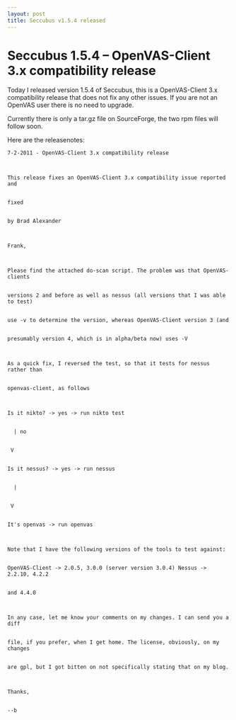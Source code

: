 ```yaml
---
layout: post
title: Seccubus v1.5.4 released
---
```

# Seccubus 1.5.4 – OpenVAS-Client 3.x compatibility release

Today I released version 1.5.4 of Seccubus, this is a OpenVAS-Client 3.x
compatibility release that does not fix any other issues. If you are not an
OpenVAS user there is no need to upgrade.

Currently there is only a tar.gz file on SourceForge, the two rpm files will
follow soon.

Here are the releasenotes:

    
    
    7-2-2011 - OpenVAS-Client 3.x compatibility release
    
    
      
    This release fixes an OpenVAS-Client 3.x compatibility issue reported and
    
    
    fixed
    
    
    by Brad Alexander
    
    
      
    Frank,
    
    
      
    Please find the attached do-scan script. The problem was that OpenVAS-clients
    
    
    versions 2 and before as well as nessus (all versions that I was able to test)
    
    
    use -v to determine the version, whereas OpenVAS-Client version 3 (and
    
    
    presumably version 4, which is in alpha/beta now) uses -V
    
    
      
    As a quick fix, I reversed the test, so that it tests for nessus rather than
    
    
    openvas-client, as follows
    
    
      
    Is it nikto? -> yes -> run nikto test
    
    
      | no
    
    
     V
    
    
    Is it nessus? -> yes -> run nessus
    
    
      |
    
    
     V
    
    
    It's openvas -> run openvas
    
    
      
    Note that I have the following versions of the tools to test against:
    
    
    OpenVAS-Client -> 2.0.5, 3.0.0 (server version 3.0.4) Nessus -> 2.2.10, 4.2.2
    
    
    and 4.4.0
    
    
      
    In any case, let me know your comments on my changes. I can send you a diff
    
    
    file, if you prefer, when I get home. The license, obviously, on my changes
    
    
    are gpl, but I got bitten on not specifically stating that on my blog.
    
    
      
    Thanks,
    
    
    --b

